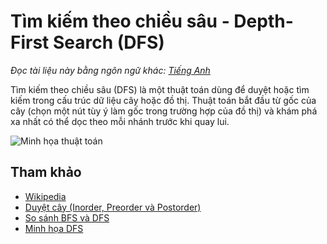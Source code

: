 # Tìm kiếm theo chiều sâu - Depth-First Search (DFS)

_Đọc tài liệu này bằng ngôn ngữ khác:_
[_Tiếng Anh_](README.en-EN.md)

Tìm kiếm theo chiều sâu (DFS) là một thuật toán dùng để duyệt hoặc
tìm kiếm trong cấu trúc dữ liệu cây hoặc đồ thị. Thuật toán bắt đầu từ
gốc của cây (chọn một nút tùy ý làm gốc trong
trường hợp của đồ thị) và khám phá xa nhất có thể
dọc theo mỗi nhánh trước khi quay lui.

![Minh họa thuật toán](https://upload.wikimedia.org/wikipedia/commons/7/7f/Depth-First-Search.gif)

## Tham khảo

- [Wikipedia](https://vi.wikipedia.org/wiki/T%C3%ACm_ki%E1%BA%BFm_theo_chi%E1%BB%81u_s%C3%A2u)
- [Duyệt cây (Inorder, Preorder và Postorder)](https://www.geeksforgeeks.org/tree-traversals-inorder-preorder-and-postorder/)
- [So sánh BFS và DFS](https://www.geeksforgeeks.org/bfs-vs-dfs-binary-tree/)
- [Minh họa DFS](https://www.cs.usfca.edu/~galles/visualization/DFS.html)
